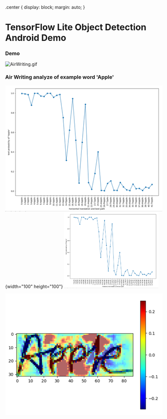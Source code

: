 .center {
  display: block;
  margin: auto;
}
# TensorFlow Lite Object Detection Android Demo
### Demo
![AirWriting.gif](images/AirWriting.gif)

### Air Writing analyze of example word 'Apple'
![Apple_analyze of relevance](images/analyze_2.PNG){width="100" height="100"}
<img src="images/analyze_2.PNG" width="60%" height="60%">

![Apple_analyze of invariance](images/analyze_1.PNG)
